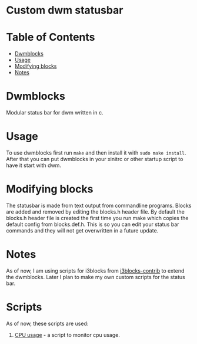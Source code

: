 # Custom dwm statusbar

Table of Contents
=================
* [Dwmblocks](#Dwmblocks)
* [Usage](#Usage)
* [Modifying blocks](#Modifying-blocks)
* [Notes](#Notes)

# Dwmblocks

Modular status bar for dwm written in c.

# Usage

To use dwmblocks first run `make` and then install it with `sudo make install`.
After that you can put dwmblocks in your xinitrc or other startup script to have it start with dwm.

# Modifying blocks

The statusbar is made from text output from commandline programs. Blocks are added and removed by editing the blocks.h header file. By default the blocks.h header file is created the first time you run make which copies the default config from blocks.def.h. This is so you can edit your status bar commands and they will not get overwritten in a future update.

# Notes

As of now, I am using scripts for i3blocks from [i3blocks-contrib](https://github.com/KostasEreksonas/i3blocks-contrib) to extend the dwmblocks. Later I plan to make my own custom scripts for the status bar.

# Scripts

As of now, these scripts are used:
1. [CPU usage](../main/scripts/cpu_usage) - a script to monitor cpu usage.
